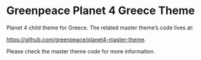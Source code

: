 # Greenpeace Planet 4 Greece Theme

Planet 4 child theme for Greece.
The related master theme’s code lives at:

https://github.com/greenpeace/planet4-master-theme.

Please check the master theme code for more information.
